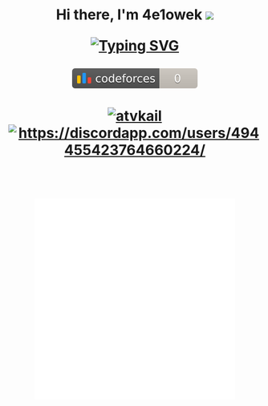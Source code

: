 <h1 align="center">Hi there, I'm 4e1owek
<img src="https://github.com/blackcater/blackcater/raw/main/images/Hi.gif" height="32"/>
  <br>
  
  [![Typing SVG](https://readme-typing-svg.herokuapp.com?color=%2336BCF7&lines=Just+a+man+from+Russia)](https://git.io/typing-svg)
  
  <div>
    
  [![Codefprces](https://raw.githubusercontent.com/atvKail/CodeforcesStats/main/output/rating.svg)](https://codeforces.com/profile/Animehnik)

  <a href="https://www.leetcode.com/atvkail" target="blank"><img align="center" src="https://raw.githubusercontent.com/rahuldkjain/github-profile-readme-generator/master/src/images/icons/Social/leet-code.svg" alt="atvkail" height="30" width="40" /></a>
  <a href="https://discord.gg/https://discordapp.com/users/494455423764660224/" target="blank"><img align="center" src="https://raw.githubusercontent.com/rahuldkjain/github-profile-readme-generator/master/src/images/icons/Social/discord.svg" alt="https://discordapp.com/users/494455423764660224/" height="30" width="40" /></a>
    
  </div>
  <br>
</h1>
<div align="center">
<img src="example.svg" width="400" height="400" alt="box">
</div>
